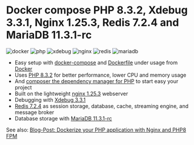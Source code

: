 # Docker compose PHP 8.3.2, Xdebug 3.3.1, Nginx 1.25.3, Redis 7.2.4 and MariaDB 11.3.1-rc

![docker](https://img.shields.io/badge/Docker-compose-brightgreen.svg)
![php](https://img.shields.io/badge/PHP_FPM-8.3.2-brightgreen.svg)
![xdebug](https://img.shields.io/badge/Xdebug-3.3.1-brightgreen.svg)
![nginx](https://img.shields.io/badge/nginx-1.25.3-brightgreen.svg)
![redis](https://img.shields.io/badge/Redis-7.2.4-brightgreen.svg)
![mariadb](https://img.shields.io/badge/MariaDB-11.3.1-rc-brightgreen.svg)

* Easy setup with [docker-compose](https://docs.docker.com/compose/) and [Dockerfile](https://docs.docker.com/engine/reference/builder/) under usage from [Docker](https://www.docker.com)
* Uses [PHP 8.3.2](https://www.php.net) for better performance, lower CPU and memory usage
* And [composer the dependency manager for PHP](https://getcomposer.org) to start easy your project
* Built on the lightweight [nginx 1.25.3](https://nginx.org) webserver
* Debugging with [Xdebug 3.3.1](https://xdebug.org)
* [Redis 7.2.4](https://redis.io) as session storage, database, cache, streaming engine, and message broker
* Database storage with [MariaDB 11.3.1-rc](https://mariadb.org)

See also:
[Blog-Post: Dockerize your PHP application with Nginx and PHP8 FPM](https://marc.it/dockerize-application-with-nginx-and-php8/)
